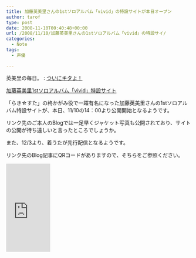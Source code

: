 ```yaml
---
title: 加藤英美里さんの1stソロアルバム「vivid」の特設サイトが本日オープン
author: tarof
type: post
date: 2008-11-10T00:40:48+00:00
url: /2008/11/10/加藤英美里さんの1stソロアルバム「vivid」の特設サイ/
categories:
  - Note
tags:
  - 声優

---
```

英美里の毎日。 : [ついにキタよ！][1]
  
[加藤英美里1stソロアルバム「vivid」特設サイト][2]

「らき☆すた」の柊かがみ役で一躍有名になった加藤英美里さんの1stソロアルバム特設サイトが、本日、11/10の14：00より公開開始となるようです。
  
リンク先のご本人のBlogでは一足早くジャケット写真も公開されており、サイトの公開が待ち遠しいと言ったところでしょうか。

また、12/3より、着うたが先行配信となるようです。
  
リンク先のBlog記事にQRコードがありますので、そちらをご参照ください。

<iframe src="http://rcm-jp.amazon.co.jp/e/cm?t=maplefactory-22&#038;o=9&#038;p=8&#038;l=as1&#038;asins=B001INLH6E&#038;md=1X69VDGQCMF7Z30FM082&#038;fc1=000000&#038;IS2=1&#038;lt1=_blank&#038;m=amazon&#038;lc1=0000FF&#038;bc1=FFFFFF&#038;bg1=FFFFFF&#038;f=ifr&#038;nou=1" style="width:120px;height:240px;" scrolling="no" marginwidth="0" marginheight="0" frameborder="0"></iframe>

 [1]: http://blog.livedoor.jp/clovercafe/archives/51397340.html
 [2]: http://www.ponycanyon.co.jp/katoemiri/
